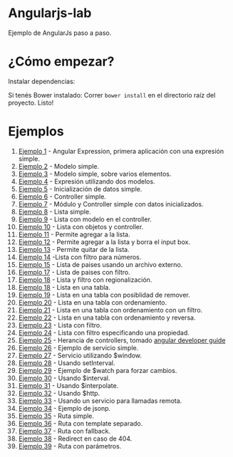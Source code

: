 Angularjs-lab
=============

Ejemplo de AngularJs paso a paso.


¿Cómo empezar?
=============

Instalar dependencias:

Si tenés Bower instalado:
Correr `bower install` en el directorio raíz del proyecto.
Listo!

Ejemplos
========

1. [Ejemplo 1](https://github.com/leomicheloni/angularjs-lab/blob/master/examples/ejemplo1) - Angular Expression, primera aplicación con una expresión simple.
2. [Ejemplo 2](https://github.com/leomicheloni/angularjs-lab/blob/master/examples/ejemplo2) - Modelo simple.
3. [Ejemplo 3](https://github.com/leomicheloni/angularjs-lab/blob/master/examples/ejemplo3) - Modelo simple, sobre varios elementos.
4. [Ejemplo 4](https://github.com/leomicheloni/angularjs-lab/blob/master/examples/ejemplo4) - Expresión utilizando dos modelos.
5. [Ejemplo 5](https://github.com/leomicheloni/angularjs-lab/blob/master/examples/ejemplo5) - Inicialización de datos simple.
6. [Ejemplo 6](https://github.com/leomicheloni/angularjs-lab/blob/master/examples/ejemplo6) - Controller simple.
7. [Ejemplo 7](https://github.com/leomicheloni/angularjs-lab/blob/master/examples/ejemplo7) - Módulo y Controller simple con datos inicializados.
8. [Ejemplo 8](https://github.com/leomicheloni/angularjs-lab/blob/master/examples/ejemplo8) - Lista simple.
9. [Ejemplo 9](https://github.com/leomicheloni/angularjs-lab/blob/master/examples/ejemplo9) - Lista con modelo en el controller.
10. [Ejemplo 10](https://github.com/leomicheloni/angularjs-lab/blob/master/examples/ejemplo10) - Lista con objetos y controller.
11. [Ejemplo 11](https://github.com/leomicheloni/angularjs-lab/blob/master/examples/ejemplo11) - Permite agregar a la lista.
12. [Ejemplo 12](https://github.com/leomicheloni/angularjs-lab/blob/master/examples/ejemplo12) - Permite agregar a la lista y borra el input box.
13. [Ejemplo 13](https://github.com/leomicheloni/angularjs-lab/blob/master/examples/ejemplo13) - Permite quitar de la lista.
14. [Ejemplo 14](https://github.com/leomicheloni/angularjs-lab/blob/master/examples/ejemplo14)  -Lista con filtro para números.
15. [Ejemplo 15](https://github.com/leomicheloni/angularjs-lab/blob/master/examples/ejemplo15/) - Lista de paises usando un archivo externo.
17. [Ejemplo 17](https://github.com/leomicheloni/angularjs-lab/blob/master/examples/ejemplo17/) - Lista de paises con filtro.
18. [Ejemplo 18](https://github.com/leomicheloni/angularjs-lab/blob/master/examples/ejemplo18/) - Lista y filtro con regionalización.
18. [Ejemplo 18](https://github.com/leomicheloni/angularjs-lab/blob/master/examples/ejemplo18/) - Lista en una tabla.
19. [Ejemplo 19](https://github.com/leomicheloni/angularjs-lab/blob/master/examples/ejemplo19/) - Lista en una tabla con posiblidad de remover.
20. [Ejemplo 20](https://github.com/leomicheloni/angularjs-lab/blob/master/examples/ejemplo20/) - Lista en una tabla con ordenamiento.
21. [Ejemplo 21](https://github.com/leomicheloni/angularjs-lab/blob/master/examples/ejemplo21/) - Lista en una tabla con ordenamiento con un filtro.
22. [Ejemplo 22](https://github.com/leomicheloni/angularjs-lab/blob/master/examples/ejemplo22/) - Lista en una tabla con ordenamiento y reversa.
23. [Ejemplo 23](https://github.com/leomicheloni/angularjs-lab/blob/master/examples/ejemplo23/) - Lista con filtro.
24. [Ejemplo 24](https://github.com/leomicheloni/angularjs-lab/blob/master/examples/ejemplo24/) - Lista con filtro especificando una propiedad.
25. [Ejemplo 25](https://github.com/leomicheloni/angularjs-lab/blob/master/examples/ejemplo25/) - Herancia de controllers, tomado [angular developer guide](https://docs.angularjs.org/guide/controller)
26. [Ejemplo 26](https://github.com/leomicheloni/angularjs-lab/blob/master/examples/ejemplo26/) - Ejemplo de servicio simple.
27. [Ejemplo 27](https://github.com/leomicheloni/angularjs-lab/blob/master/examples/ejemplo27/) - Servicio utilizando $window.
28. [Ejemplo 28](https://github.com/leomicheloni/angularjs-lab/blob/master/examples/ejemplo28/) - Usando setInterval.
29. [Ejemplo 29](https://github.com/leomicheloni/angularjs-lab/blob/master/examples/ejemplo29/) - Ejemplo de $watch para forzar cambios.
30. [Ejemplo 30](https://github.com/leomicheloni/angularjs-lab/blob/master/examples/ejemplo30/) - Usando $interval.
31. [Ejemplo 31](https://github.com/leomicheloni/angularjs-lab/blob/master/examples/ejemplo31/) - Usando $interpolate.
32. [Ejemplo 32](https://github.com/leomicheloni/angularjs-lab/blob/master/examples/ejemplo32/) - Usando $http.
33. [Ejemplo 33](https://github.com/leomicheloni/angularjs-lab/blob/master/examples/ejemplo33/) - Usando un servicio para llamadas remota.
34. [Ejemplo 34](https://github.com/leomicheloni/angularjs-lab/blob/master/examples/ejemplo34/) - Ejemplo de jsonp.
35. [Ejemplo 35](https://github.com/leomicheloni/angularjs-lab/blob/master/examples/ejemplo35/) - Ruta simple.
36. [Ejemplo 36](https://github.com/leomicheloni/angularjs-lab/blob/master/examples/ejemplo36/) - Ruta con template separado.
37. [Ejemplo 37](https://github.com/leomicheloni/angularjs-lab/blob/master/examples/ejemplo37/) - Ruta con fallback.
38. [Ejemplo 38](https://github.com/leomicheloni/angularjs-lab/blob/master/examples/ejemplo38/) - Redirect en caso de 404.
39. [Ejemplo 39](https://github.com/leomicheloni/angularjs-lab/blob/master/examples/ejemplo38/) - Ruta con parámetros.

